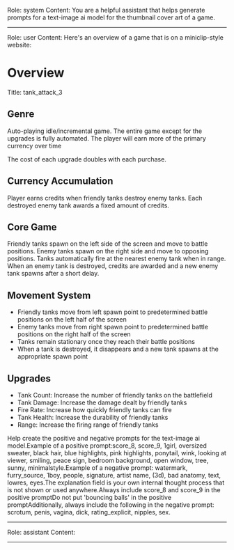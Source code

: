 Role: system
Content: You are a helpful assistant that helps generate prompts for a text-image ai model for the thumbnail cover art of a game.
__________________
Role: user
Content: Here's an overview of a game that is on a miniclip-style website:
# Overview
Title: tank_attack_3

## Genre
Auto-playing idle/incremental game. The entire game except for the upgrades is fully automated. The player will earn more of the primary currency over time

The cost of each upgrade doubles with each purchase.

## Currency Accumulation
Player earns credits when friendly tanks destroy enemy tanks. Each destroyed enemy tank awards a fixed amount of credits.

## Core Game
Friendly tanks spawn on the left side of the screen and move to battle positions. Enemy tanks spawn on the right side and move to opposing positions. Tanks automatically fire at the nearest enemy tank when in range. When an enemy tank is destroyed, credits are awarded and a new enemy tank spawns after a short delay.

## Movement System
- Friendly tanks move from left spawn point to predetermined battle positions on the left half of the screen
- Enemy tanks move from right spawn point to predetermined battle positions on the right half of the screen
- Tanks remain stationary once they reach their battle positions
- When a tank is destroyed, it disappears and a new tank spawns at the appropriate spawn point

## Upgrades
- Tank Count: Increase the number of friendly tanks on the battlefield
- Tank Damage: Increase the damage dealt by friendly tanks
- Fire Rate: Increase how quickly friendly tanks can fire
- Tank Health: Increase the durability of friendly tanks
- Range: Increase the firing range of friendly tanks

Help create the positive and negative prompts for the text-image ai model.Example of a positive prompt:score_8, score_9, 1girl, oversized sweater, black hair, blue highlights, pink highlights, ponytail, wink, looking at viewer, smiling, peace sign, bedroom background, open window, tree, sunny, minimalstyle.Example of a negative prompt: watermark, furry_source, 1boy, people, signature, artist name, (3d), bad anatomy, text, lowres, eyes.The explanation field is your own internal thought process that is not shown or used anywhere.Always include score_8 and score_9 in the positive promptDo not put 'bouncing balls' in the positive promptAdditionally, always include the following in the negative prompt: scrotum, penis, vagina, dick, rating_explicit, nipples, sex.
__________________
Role: assistant
Content: 
__________________

